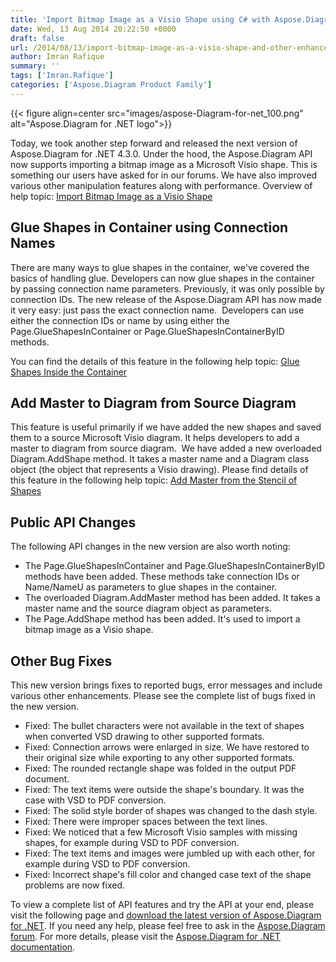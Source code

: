 ```yaml
---
title: 'Import Bitmap Image as a Visio Shape using C# with Aspose.Diagram for .NET 4.3.0'
date: Wed, 13 Aug 2014 20:22:50 +0000
draft: false
url: /2014/08/13/import-bitmap-image-as-a-visio-shape-and-other-enhancement-using-aspose.diagram-for-.net-4.3.0/
author: Imran Rafique
summary: ''
tags: ['Imran.Rafique']
categories: ['Aspose.Diagram Product Family']
---
```




{{< figure align=center src="images/aspose-Diagram-for-net_100.png" alt="Aspose.Diagram for .NET logo">}}


Today, we took another step forward and released the next version of Aspose.Diagram for .NET 4.3.0. Under the hood, the Aspose.Diagram API now supports importing a bitmap image as a Microsoft Visio shape. This is something our users have asked for in our forums. We have also improved various other manipulation features along with performance. Overview of help topic: [Import Bitmap Image as a Visio Shape][1]

## Glue Shapes in Container using Connection Names

There are many ways to glue shapes in the container, we've covered the basics of handling glue. Developers can now glue shapes in the container by passing connection name parameters. Previously, it was only possible by connection IDs. The new release of the Aspose.Diagram API has now made it very easy: just pass the exact connection name.  Developers can use either the connection IDs or name by using either the Page.GlueShapesInContainer or Page.GlueShapesInContainerByID methods.

You can find the details of this feature in the following help topic: [Glue Shapes Inside the Container][2]

## Add Master to Diagram from Source Diagram

This feature is useful primarily if we have added the new shapes and saved them to a source Microsoft Visio diagram. It helps developers to add a master to diagram from source diagram.  We have added a new overloaded Diagram.AddShape method. It takes a master name and a Diagram class object (the object that represents a Visio drawing). Please find details of this feature in the following help topic: [Add Master from the Stencil of Shapes][3]

## Public API Changes

The following API changes in the new version are also worth noting:

*   The Page.GlueShapesInContainer and Page.GlueShapesInContainerByID methods have been added. These methods take connection IDs or Name/NameU as parameters to glue shapes in the container.
*   The overloaded Diagram.AddMaster method has been added. It takes a master name and the source diagram object as parameters.
*   The Page.AddShape method has been added. It's used to import a bitmap image as a Visio shape.

## Other Bug Fixes

This new version brings fixes to reported bugs, error messages and include various other enhancements. Please see the complete list of bugs fixed in the new version.

*   Fixed: The bullet characters were not available in the text of shapes when converted VSD drawing to other supported formats.
*   Fixed: Connection arrows were enlarged in size. We have restored to their original size while exporting to any other supported formats.
*   Fixed: The rounded rectangle shape was folded in the output PDF document.
*   Fixed: The text items were outside the shape's boundary. It was the case with VSD to PDF conversion.
*   Fixed: The solid style border of shapes was changed to the dash style.
*   Fixed: There were improper spaces between the text lines.
*   Fixed: We noticed that a few Microsoft Visio samples with missing shapes, for example during VSD to PDF conversion.
*   Fixed: The text items and images were jumbled up with each other, for example during VSD to PDF conversion.
*   Fixed: Incorrect shape's fill color and changed case text of the shape problems are now fixed.

To view a complete list of API features and try the API at your end, please visit the following page and [download the latest version of Aspose.Diagram for .NET][4]. If you need any help, please feel free to ask in the [Aspose.Diagram forum][5]. For more details, please visit the [Aspose.Diagram for .NET documentation][6].




[1]: https://docs.aspose.com/display/diagramnet/Working+with+Images#WorkingwithImages-ImportBitmapImageasaVisioShape
[2]: https://docs.aspose.com/display/diagramnet/Working+with+Shapes+Gluing#WorkingwithShapesGluing-GlueShapesInsidetheContainer
[3]: https://docs.aspose.com/display/diagramnet/Working+with+Masters#WorkingwithMasters-AddMasterfromtheStencilofShapes
[4]: https://downloads.aspose.com/diagram/net
[5]: http://forum.aspose.com
[6]: http://docs.aspose.com/display/diagramnet/Home




